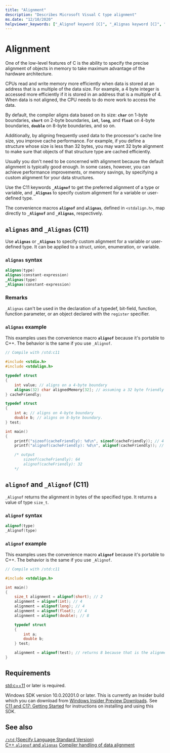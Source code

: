 ```yaml
---
title: "Alignment"
description: "Describes Microsoft Visual C type alignment"
ms.date: "12/10/2020"
helpviewer_keywords: ["_Alignof keyword [C]", "_Alignas keyword [C]", "memory, alignment"]
---
```

# Alignment

One of the low-level features of C is the ability to specify the precise alignment of objects in memory to take maximum advantage of the hardware architecture.

CPUs read and write memory more efficiently when data is stored at an address that is a multiple of the data size. For example, a 4 byte integer is accessed more efficiently if it is stored in an address that is a multiple of 4. When data is not aligned, the CPU needs to do more work to access the data.

By default, the compiler aligns data based on its size: **`char`** on 1-byte boundaries, **`short`** on 2-byte boundaries, **`int`**, **`long`**, and **`float`** on 4-byte boundaries, **`double`** on 8-byte boundaries, and so on.

Additionally, by aligning frequently used data to the processor's cache line size, you improve cache performance. For example, if you define a structure whose size is less than 32 bytes, you may want 32 byte alignment to make sure that objects of that structure type are cached efficiently.

Usually you don't need to be concerned with alignment because the default alignment is typically good enough. In some cases, however, you can achieve performance improvements, or memory savings, by specifying a custom alignment for your data structures.

Use the C11 keywords **`_Alignof`** to get the preferred alignment of a type or variable, and **`_Alignas`** to specify custom alignment for a variable or user-defined type.

The convenience macros **`alignof`** and **`alignas`**, defined in `<stdalign.h>`, map directly to **`_Alignof`** and **`_Alignas`**, respectively.

## `alignas` and `_Alignas` (C11)

Use **`alignas`** or **`_Alignas`** to specify custom alignment for a variable or user-defined type.  It can be applied to a struct, union, enumeration, or variable.

### `alignas` syntax

```c
alignas(type)
alignas(constant-expression)
_Alignas(type)
_Alignas(constant-expression)
```

### Remarks

`_Alignas` can't be used in the declaration of a typedef, bit-field, function, function parameter, or an object declared with the `register` specifier.

### `alignas` example

This examples uses the convenience macro **`alignof`** because it's portable to C++. The behavior is the same if you use `_Alignof`.

```c
// Compile with /std:c11

#include <stdio.h>
#include <stdalign.h>

typedef struct 
{
    int value; // aligns on a 4-byte boundary
    alignas(32) char alignedMemory[32]; // assuming a 32 byte friendly cache alignment
} cacheFriendly;

typedef struct
{
    int a; // aligns on 4-byte boundary
    double b; // aligns on 8-byte boundary.
} test;

int main()
{
    printf("sizeof(cacheFriendly): %d\n", sizeof(cacheFriendly)); // 4 bytes for int value + 32 bytes for alignedMemory[] + padding for alignment
    printf("alignof(cacheFriendly): %d\n", alignof(cacheFriendly)); // 32 due to alignedMemory[] being aligned on a 32 byte boundary

    /* output
        sizeof(cacheFriendly): 64
        alignof(cacheFriendly): 32
    */
```

## `alignof` and `_Alignof` (C11)

`_Alignof` returns the alignment in bytes of the specified type. It returns a value of type `size_t`.

### `alignof` syntax

```cpp
alignof(type)
_Alignof(type)
```

### `alignof` example

This examples uses the convenience macro **`alignof`** because it's portable to C++. The behavior is the same if you use `_Alignof`.

```c
// Compile with /std:c11

#include <stdalign.h>

int main()
{
    size_t alignment = alignof(short); // 2
    alignment = alignof(int); // 4
    alignment = alignof(long); // 4
    alignment = alignof(float); // 4
    alignment = alignof(double); // 8

    typedef struct
    {
        int a;
        double b;
    } test;

    alignment = alignof(test); // returns 8 because that is the alignment requirement of the largest element in the structure
}
```

## Requirements

[std:c++11](../build/reference/std-specify-language-standard-version.md) or later is required.

Windows SDK version 10.0.20201.0 or later. This is currently an Insider build which you can download from [Windows Insider Preview Downloads](https://www.microsoft.com/software-download/windowsinsiderpreviewSDK). See [C11 and C17: Getting Started](https://devblogs.microsoft.com/cppblog/c11-and-c17-standard-support-arriving-in-msvc/#c11-and-c17-getting-started) for instructions on installing and using this SDK.

## See also

[`/std` (Specify Language Standard Version)](../build/reference/std-specify-language-standard-version.md)\
[C++ `alignof` and `alignas`](..\cpp\alignment-cpp-declarations#alignof-and-alignas)
[Compiler handling of data alignment](..\cpp\alignment-cpp-declarations#compiler-handling-of-data-alignment)
